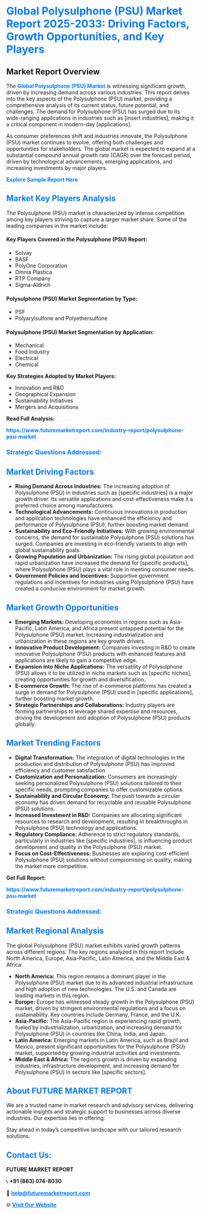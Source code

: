 <h1 style="color: #007BFF;">Global Polysulphone (PSU) Market Report 2025-2033: Driving Factors, Growth Opportunities, and Key Players</h1>

<section id="overview">
<h2>Market Report Overview</h2>
<p>The <a href="https://www.futuremarketreport.com/industry-report/polysulphone-psu-market" style="color: #007BFF; text-decoration: none;"><strong>Global Polysulphone (PSU) Market</strong></a> is witnessing significant growth, driven by increasing demand across various industries. This report delves into the key aspects of the Polysulphone (PSU) market, providing a comprehensive analysis of its current status, future potential, and challenges. The demand for Polysulphone (PSU) has surged due to its wide-ranging applications in industries such as [insert industries], making it a critical component in modern-day [applications].</p>
<p>As consumer preferences shift and industries innovate, the Polysulphone (PSU) market continues to evolve, offering both challenges and opportunities for stakeholders. The global market is expected to expand at a substantial compound annual growth rate (CAGR) over the forecast period, driven by technological advancements, emerging applications, and increasing investments by major players.</p>
</section>

<section id="overview">
<p><a href="https://www.futuremarketreport.com/request-sample/reportId=84442" style="color: #007BFF; text-decoration: none;"><strong>Explore Sample Report Here</strong></a></p>
</section>

<section id="key-players">
<h2 style="color: #007BFF;">Market Key Players Analysis</h2>
<p>The Polysulphone (PSU) market is characterized by intense competition among key players striving to capture a larger market share. Some of the leading companies in the market include:</p>
<h4>Key Players Covered in the Polysulphone (PSU) Report:</h4>
<ul><li>Solvay</li><li>BASF</li><li>PolyOne Corporation</li><li>Omnia Plastica</li><li>RTP Company</li><li>Sigma-Aldrich</li></ul>
<h4>Polysulphone (PSU) Market Segmentation by Type:</h4>
<ul><li>PSF</li><li>Polyarylsulfone and Polyethersulfone</li></ul>

<h4>Polysulphone (PSU) Market Segmentation by Application:</h4>
<ul><li>Mechanical</li><li>Food Industry</li><li>Electrical</li><li>Chemical</li></ul>
<p><strong>Key Strategies Adopted by Market Players:</strong></p>
<ul>
<li>Innovation and R&D</li>
<li>Geographical Expansion</li>
<li>Sustainability Initiatives</li>
<li>Mergers and Acquisitions</li>
</ul>
</section>

<section>
<p><strong>Read Full Analysis: </strong></p><a href="https://www.futuremarketreport.com/industry-report/polysulphone-psu-market" style="color: #007BFF; text-decoration: none;"><strong>https://www.futuremarketreport.com/industry-report/polysulphone-psu-market</strong></a>
<h3 style="color: #007BFF;">Strategic Questions Addressed:</h3>
</section>

<section id="driving-factors">
<h2 style="color: #007BFF;">Market Driving Factors</h2>
<ul>
<li><strong>Rising Demand Across Industries:</strong> The increasing adoption of Polysulphone (PSU) in industries such as [specific industries] is a major growth driver. Its versatile applications and cost-effectiveness make it a preferred choice among manufacturers.</li>
<li><strong>Technological Advancements:</strong> Continuous innovations in production and application technologies have enhanced the efficiency and performance of Polysulphone (PSU), further boosting market demand.</li>
<li><strong>Sustainability and Eco-Friendly Initiatives:</strong> With growing environmental concerns, the demand for sustainable Polysulphone (PSU) solutions has surged. Companies are investing in eco-friendly variants to align with global sustainability goals.</li>
<li><strong>Growing Population and Urbanization:</strong> The rising global population and rapid urbanization have increased the demand for [specific products], where Polysulphone (PSU) plays a vital role in meeting consumer needs.</li>
<li><strong>Government Policies and Incentives:</strong> Supportive government regulations and incentives for industries using Polysulphone (PSU) have created a conducive environment for market growth.</li>
</ul>
</section>

<section id="growth-opportunities">
<h2 style="color: #007BFF;">Market Growth Opportunities</h2>
<ul>
<li><strong>Emerging Markets:</strong> Developing economies in regions such as Asia-Pacific, Latin America, and Africa present untapped potential for the Polysulphone (PSU) market. Increasing industrialization and urbanization in these regions are key growth drivers.</li>
<li><strong>Innovative Product Development:</strong> Companies investing in R&D to create innovative Polysulphone (PSU) products with enhanced features and applications are likely to gain a competitive edge.</li>
<li><strong>Expansion into Niche Applications:</strong> The versatility of Polysulphone (PSU) allows it to be utilized in niche markets such as [specific niches], creating opportunities for growth and diversification.</li>
<li><strong>E-commerce Growth:</strong> The rise of e-commerce platforms has created a surge in demand for Polysulphone (PSU) used in [specific applications], further boosting market growth.</li>
<li><strong>Strategic Partnerships and Collaborations:</strong> Industry players are forming partnerships to leverage shared expertise and resources, driving the development and adoption of Polysulphone (PSU) products globally.</li>
</ul>
</section>

<section id="trending-factors">
<h2 style="color: #007BFF;">Market Trending Factors</h2>
<ul>
<li><strong>Digital Transformation:</strong> The integration of digital technologies in the production and distribution of Polysulphone (PSU) has improved efficiency and customer satisfaction.</li>
<li><strong>Customization and Personalization:</strong> Consumers are increasingly seeking personalized Polysulphone (PSU) solutions tailored to their specific needs, prompting companies to offer customizable options.</li>
<li><strong>Sustainability and Circular Economy:</strong> The push towards a circular economy has driven demand for recyclable and reusable Polysulphone (PSU) solutions.</li>
<li><strong>Increased Investment in R&D:</strong> Companies are allocating significant resources to research and development, resulting in breakthroughs in Polysulphone (PSU) technology and applications.</li>
<li><strong>Regulatory Compliance:</strong> Adherence to strict regulatory standards, particularly in industries like [specific industries], is influencing product development and quality in the Polysulphone (PSU) market.</li>
<li><strong>Focus on Cost-Effectiveness:</strong> Businesses are exploring cost-efficient Polysulphone (PSU) solutions without compromising on quality, making the market more competitive.</li>
</ul>
</section>

<section>
<p><strong>Get Full Report: </strong></p><a href="https://www.futuremarketreport.com/industry-report/polysulphone-psu-market" style="color: #007BFF; text-decoration: none;"><strong>https://www.futuremarketreport.com/industry-report/polysulphone-psu-market</strong></a>
<h3 style="color: #007BFF;">Strategic Questions Addressed:</h3>
</section>


<section id="regional-analysis">
<h2 style="color: #007BFF;">Market Regional Analysis</h2>
<p>The global Polysulphone (PSU) market exhibits varied growth patterns across different regions. The key regions analyzed in this report include North America, Europe, Asia-Pacific, Latin America, and the Middle East & Africa:</p>
<ul>
<li><strong>North America:</strong> This region remains a dominant player in the Polysulphone (PSU) market due to its advanced industrial infrastructure and high adoption of new technologies. The U.S. and Canada are leading markets in this region.</li>
<li><strong>Europe:</strong> Europe has witnessed steady growth in the Polysulphone (PSU) market, driven by stringent environmental regulations and a focus on sustainability. Key countries include Germany, France, and the U.K.</li>
<li><strong>Asia-Pacific:</strong> The Asia-Pacific region is experiencing rapid growth, fueled by industrialization, urbanization, and increasing demand for Polysulphone (PSU) in countries like China, India, and Japan.</li>
<li><strong>Latin America:</strong> Emerging markets in Latin America, such as Brazil and Mexico, present significant opportunities for the Polysulphone (PSU) market, supported by growing industrial activities and investments.</li>
<li><strong>Middle East & Africa:</strong> The region’s growth is driven by expanding industries, infrastructure development, and increasing demand for Polysulphone (PSU) in sectors like [specific sectors].</li>
</ul>
</section>

<footer>
<h2 style="color: #007BFF;">About FUTURE MARKET REPORT</h2>
<p>We are a trusted name in market research and advisory services, delivering actionable insights and strategic support to businesses across diverse industries. Our expertise lies in offering:</p>

<p>Stay ahead in today’s competitive landscape with our tailored research solutions.</p>

<h2 style="color: #007BFF;">Contact Us:</h2>
<p><strong>FUTURE MARKET REPORT</strong></p>
<p>📞 <strong>+91 (883) 074-8030</strong></p>
<p>📧 <strong><a href="mailto:help@futuremarketreport.com" style="color: #007BFF;">help@futuremarketreport.com</a></strong></p>
<p>🌐 <strong><a href="https://www.futuremarketreport.com/" style="color: #007BFF;">Visit Our Website</a></strong></p>
</footer>